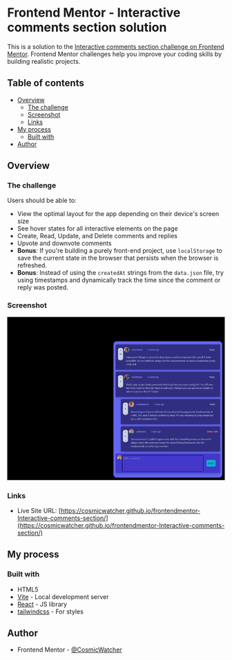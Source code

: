 # Frontend Mentor - Interactive comments section solution

This is a solution to the [Interactive comments section challenge on Frontend Mentor](https://www.frontendmentor.io/challenges/interactive-comments-section-iG1RugEG9). Frontend Mentor challenges help you improve your coding skills by building realistic projects.

## Table of contents

- [Overview](#overview)
  - [The challenge](#the-challenge)
  - [Screenshot](#screenshot)
  - [Links](#links)
- [My process](#my-process)
  - [Built with](#built-with)
- [Author](#author)

## Overview

### The challenge

Users should be able to:

- View the optimal layout for the app depending on their device's screen size
- See hover states for all interactive elements on the page
- Create, Read, Update, and Delete comments and replies
- Upvote and downvote comments
- **Bonus**: If you're building a purely front-end project, use `localStorage` to save the current state in the browser that persists when the browser is refreshed.
- **Bonus**: Instead of using the `createdAt` strings from the `data.json` file, try using timestamps and dynamically track the time since the comment or reply was posted.

### Screenshot

![](./screenshot.png)

### Links

- Live Site URL: [https://cosmicwatcher.github.io/frontendmentor-Interactive-comments-section/](https://cosmicwatcher.github.io/frontendmentor-Interactive-comments-section/)

## My process

### Built with

- HTML5
- [Vite](https://vitejs.dev/) - Local development server
- [React](https://react.dev/) - JS library
- [tailwindcss](https://tailwindcss.com/) - For styles

## Author

- Frontend Mentor - [@CosmicWatcher](https://www.frontendmentor.io/profile/CosmicWatcher)
